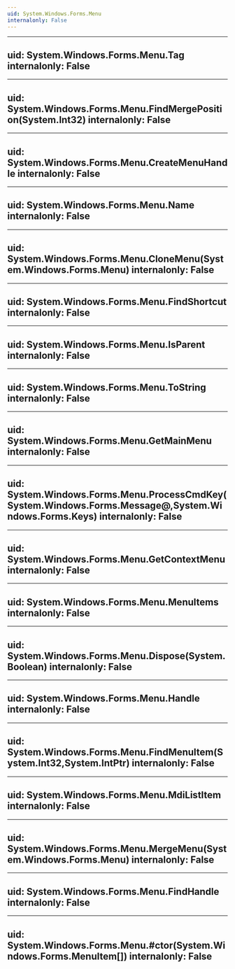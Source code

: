 ```yaml
---
uid: System.Windows.Forms.Menu
internalonly: False
---
```


---
uid: System.Windows.Forms.Menu.Tag
internalonly: False
---

---
uid: System.Windows.Forms.Menu.FindMergePosition(System.Int32)
internalonly: False
---

---
uid: System.Windows.Forms.Menu.CreateMenuHandle
internalonly: False
---

---
uid: System.Windows.Forms.Menu.Name
internalonly: False
---

---
uid: System.Windows.Forms.Menu.CloneMenu(System.Windows.Forms.Menu)
internalonly: False
---

---
uid: System.Windows.Forms.Menu.FindShortcut
internalonly: False
---

---
uid: System.Windows.Forms.Menu.IsParent
internalonly: False
---

---
uid: System.Windows.Forms.Menu.ToString
internalonly: False
---

---
uid: System.Windows.Forms.Menu.GetMainMenu
internalonly: False
---

---
uid: System.Windows.Forms.Menu.ProcessCmdKey(System.Windows.Forms.Message@,System.Windows.Forms.Keys)
internalonly: False
---

---
uid: System.Windows.Forms.Menu.GetContextMenu
internalonly: False
---

---
uid: System.Windows.Forms.Menu.MenuItems
internalonly: False
---

---
uid: System.Windows.Forms.Menu.Dispose(System.Boolean)
internalonly: False
---

---
uid: System.Windows.Forms.Menu.Handle
internalonly: False
---

---
uid: System.Windows.Forms.Menu.FindMenuItem(System.Int32,System.IntPtr)
internalonly: False
---

---
uid: System.Windows.Forms.Menu.MdiListItem
internalonly: False
---

---
uid: System.Windows.Forms.Menu.MergeMenu(System.Windows.Forms.Menu)
internalonly: False
---

---
uid: System.Windows.Forms.Menu.FindHandle
internalonly: False
---

---
uid: System.Windows.Forms.Menu.#ctor(System.Windows.Forms.MenuItem[])
internalonly: False
---
